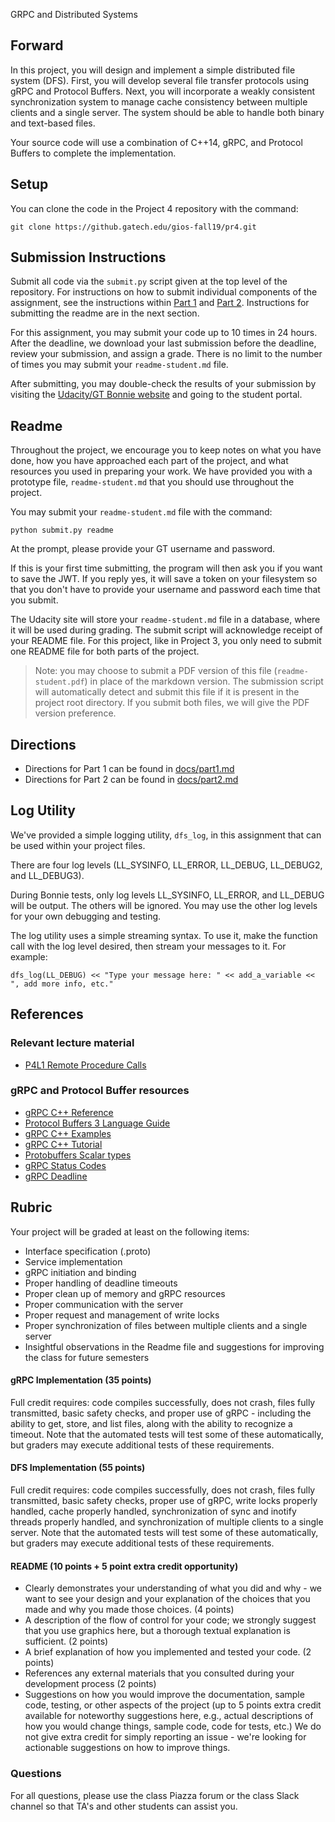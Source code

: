  GRPC and Distributed Systems

## Forward

In this project, you will design and implement a simple distributed file system (DFS).  First, you will develop several file transfer protocols using gRPC and Protocol Buffers. Next, you will incorporate a weakly consistent synchronization system to manage cache consistency between multiple clients and a single server. The system should be able to handle both binary and text-based files.

Your source code will use a combination of C++14, gRPC, and Protocol Buffers to complete the implementation.

## Setup

You can clone the code in the Project 4 repository with the command:

```
git clone https://github.gatech.edu/gios-fall19/pr4.git
```

## Submission Instructions

Submit all code via the `submit.py` script given at the top level of the repository. For instructions on how to submit individual components of the assignment, see the instructions within [Part 1](docs/part1.md) and [Part 2](docs/part2.md). Instructions for submitting the readme are in the next section.

For this assignment, you may submit your code up to 10 times in 24 hours. After the deadline, we download your last submission before the deadline, review your submission, and assign a grade. There is no limit to the number of times you may submit your `readme-student.md` file.

After submitting, you may double-check the results of your submission by visiting the [Udacity/GT Bonnie website](https://bonnie.udacity.com) and going to the student portal.

## Readme

Throughout the project, we encourage you to keep notes on what you have done, how you have approached each part of the project, and what resources you used in preparing your work. We have provided you with a prototype file, `readme-student.md` that you should use throughout the project.

You may submit your `readme-student.md` file with the command:

```
python submit.py readme
```

At the prompt, please provide your GT username and password.

If this is your first time submitting, the program will then ask you if you want to save the JWT. If you reply yes, it will save a token on your filesystem so that you don't have to provide your username and password each time that you submit.

The Udacity site will store your `readme-student.md` file in a database, where it will be used during grading. The submit script will acknowledge receipt of your README file. For this project, like in Project 3, you only need to submit one README file for both parts of the project.

> Note: you may choose to submit a PDF version of this file (`readme-student.pdf`) in place of the markdown version. The submission script will automatically detect and submit this file if it is present in the project root directory. If you submit both files, we will give the PDF version preference.

## Directions

- Directions for Part 1 can be found in [docs/part1.md](docs/part1.md)
- Directions for Part 2 can be found in [docs/part2.md](docs/part2.md)

## Log Utility 

We've provided a simple logging utility, `dfs_log`, in this assignment that can be used within your project files. 

There are four log levels (LL_SYSINFO, LL_ERROR, LL_DEBUG, LL_DEBUG2, and LL_DEBUG3). 

During Bonnie tests, only log levels LL_SYSINFO, LL_ERROR, and LL_DEBUG will be output. The others will be ignored. You may use the other log levels for your own debugging and testing. 

The log utility uses a simple streaming syntax. To use it, make the function call with the log level desired, then stream your messages to it. For example: 

```
dfs_log(LL_DEBUG) << "Type your message here: " << add_a_variable << ", add more info, etc."
```
 
## References

### Relevant lecture material

- [P4L1 Remote Procedure Calls](https://www.udacity.com/course/viewer#!/c-ud923/l-3450238825)

### gRPC and Protocol Buffer resources

- [gRPC C++ Reference](https://grpc.github.io/grpc/cpp/index.html)
- [Protocol Buffers 3 Language Guide](https://developers.google.com/protocol-buffers/docs/proto3)
- [gRPC C++ Examples](https://github.com/grpc/grpc/tree/master/examples/cpp)
- [gRPC C++ Tutorial](https://grpc.io/docs/tutorials/basic/cpp/)
- [Protobuffers Scalar types](https://developers.google.com/protocol-buffers/docs/proto3#scalar)
- [gRPC Status Codes](https://github.com/grpc/grpc/blob/master/doc/statuscodes.md)
- [gRPC Deadline](https://grpc.io/blog/deadlines/)

## Rubric

Your project will be graded at least on the following items:

- Interface specification (.proto)
- Service implementation
- gRPC initiation and binding
- Proper handling of deadline timeouts
- Proper clean up of memory and gRPC resources
- Proper communication with the server
- Proper request and management of write locks
- Proper synchronization of files between multiple clients and a single server
- Insightful observations in the Readme file and suggestions for improving the class for future semesters

#### gRPC Implementation (35 points)

Full credit requires: code compiles successfully, does not crash, files fully transmitted, basic safety checks, and proper use of gRPC  - including the ability to get, store, and list files, along with the ability to recognize a timeout. Note that the automated tests will test some of these automatically, but graders may execute additional tests of these requirements.

#### DFS Implementation (55 points)

Full credit requires: code compiles successfully, does not crash, files fully transmitted, basic safety checks, proper use of gRPC, write locks properly handled, cache properly handled, synchronization of sync and inotify threads properly handled, and synchronization of multiple clients to a single server. Note that the automated tests will test some of these automatically, but graders may execute additional tests of these requirements.

#### README (10 points + 5 point extra credit opportunity)

* Clearly demonstrates your understanding of what you did and why - we want to see your design and your explanation of the choices that you made and why you made those choices. (4 points)
* A description of the flow of control for your code; we strongly suggest that you use graphics here, but a thorough textual explanation is sufficient. (2 points)
* A brief explanation of how you implemented and tested your code. (2 points)
* References any external materials that you consulted during your development process (2 points)
* Suggestions on how you would improve the documentation, sample code, testing, or other aspects of the project (up to 5 points extra credit available for noteworthy suggestions here, e.g., actual descriptions of how you would change things, sample code, code for tests, etc.) We do not give extra credit for simply reporting an issue - we're looking for actionable suggestions on how to improve things.

### Questions

For all questions, please use the class Piazza forum or the class Slack channel so that TA's and other students can assist you.

